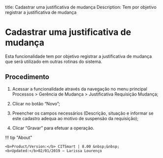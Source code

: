title: Cadastrar uma justificativa de mudança
Description: Tem por objetivo registrar a justificativa de mudança
# Cadastrar uma justificativa de mudança

Esta funcionalidade tem por objetivo registrar a justificativa de mudança que será utilizado em outras rotinas do sistema.

Procedimento
------------

1.  Acessar a funcionalidade através da navegação no menu principal Processos \>
    Gerência de Mudança \> Justificativa Requisição Mudança;

2.  Clicar no botão “Novo”;

3.  Preencher os campos necessários (Descrição, situação e informar se este
    cadastro adequa ao motivo de suspensão da requisição);

4.  Clicar “Gravar” para efetuar a operação.

!!! tip "About"

    <b>Product/Version:</b> CITSmart | 8.00 &nbsp;&nbsp;
    <b>Updated:</b>02/01/2019 – Larissa Lourenço
